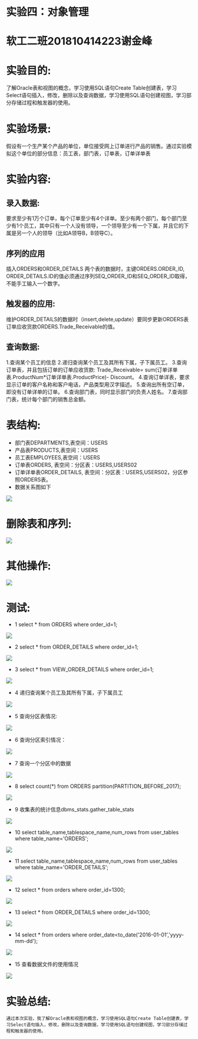 # 实验四：对象管理

# 软工二班201810414223谢金峰

# 实验目的:

了解Oracle表和视图的概念，学习使用SQL语句Create Table创建表，学习Select语句插入，修改，删除以及查询数据，学习使用SQL语句创建视图，学习部分存储过程和触发器的使用。

# 实验场景:

假设有一个生产某个产品的单位，单位接受网上订单进行产品的销售。通过实验模拟这个单位的部分信息：员工表，部门表，订单表，订单详单表

# 实验内容:

## 录入数据:

要求至少有1万个订单，每个订单至少有4个详单。至少有两个部门，每个部门至少有1个员工，其中只有一个人没有领导，一个领导至少有一个下属，并且它的下属是另一个人的领导（比如A领导B，B领导C）。

## 序列的应用

插入ORDERS和ORDER_DETAILS 两个表的数据时，主键ORDERS.ORDER_ID, ORDER_DETAILS.ID的值必须通过序列SEQ_ORDER_ID和SEQ_ORDER_ID取得，不能手工输入一个数字。

## 触发器的应用:

维护ORDER_DETAILS的数据时（insert,delete,update）要同步更新ORDERS表订单应收货款ORDERS.Trade_Receivable的值。

## 查询数据:

1.查询某个员工的信息
2.递归查询某个员工及其所有下属，子下属员工。
3.查询订单表，并且包括订单的订单应收货款: Trade_Receivable= sum(订单详单表.ProductNum*订单详单表.ProductPrice)- Discount。
4.查询订单详表，要求显示订单的客户名称和客户电话，产品类型用汉字描述。
5.查询出所有空订单，即没有订单详单的订单。
6.查询部门表，同时显示部门的负责人姓名。
7.查询部门表，统计每个部门的销售总金额。

# 表结构:

* 部门表DEPARTMENTS,表空间：USERS
* 产品表PRODUCTS,表空间：USERS
* 员工表EMPLOYEES,表空间：USERS
* 订单表ORDERS, 表空间：分区表：USERS,USERS02
* 订单详单表ORDER_DETAILS, 表空间：分区表：USERS,USERS02，分区参照ORDERS表。
* 数据关系图如下


![](./res/1.png)

# 删除表和序列:


![](./res/2.png)


# 其他操作:

![](./res/3.png)

# 测试:

* 1 select * from ORDERS where  order_id=1;

![](./res/4.png)


* 2 select * from ORDER_DETAILS where  order_id=1;

![](./res/5.png)

* 3 select * from VIEW_ORDER_DETAILS where order_id=1;

![](./res/6.png)

* 4 递归查询某个员工及其所有下属，子下属员工

![](./res/7.png)

* 5 查询分区表情况:
  
![](./res/8.png)

* 6 查询分区索引情况：

![](./res/9.png)

* 7 查询一个分区中的数据

![](./res/10.png)

* 8 select count(*) from ORDERS partition(PARTITION_BEFORE_2017);

![](./res/11.png)

* 9 收集表的统计信息dbms_stats.gather_table_stats

![](./res/12.png)

* 10 select table_name,tablespace_name,num_rows from user_tables where table_name='ORDERS';

![](./res/13.png)

* 11 select table_name,tablespace_name,num_rows from user_tables where table_name='ORDER_DETAILS';

![](./res/14.png)

* 12 select * from orders where order_id=1300;

![](./res/15.png)

* 13 select * from ORDER_DETAILS where order_id=1300;

![](./res/16.png)

* 14 select * from orders where order_date<to_date('2016-01-01','yyyy-mm-dd');

![](./res/17.png)

* 15 查看数据文件的使用情况

![](./res/18.png)

# 实验总结:
    通过本次实验，我了解Oracle表和视图的概念，学习使用SQL语句Create Table创建表，学习Select语句插入，修改，删除以及查询数据，学习使用SQL语句创建视图，学习部分存储过程和触发器的使用。
  